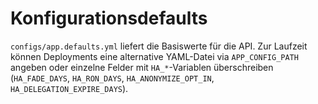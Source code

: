 # Konfigurationsdefaults

`configs/app.defaults.yml` liefert die Basiswerte für die API. Zur Laufzeit können
Deployments eine alternative YAML-Datei via `APP_CONFIG_PATH` angeben oder einzelne
Felder mit `HA_*`-Variablen überschreiben (`HA_FADE_DAYS`, `HA_RON_DAYS`,
`HA_ANONYMIZE_OPT_IN`, `HA_DELEGATION_EXPIRE_DAYS`).
